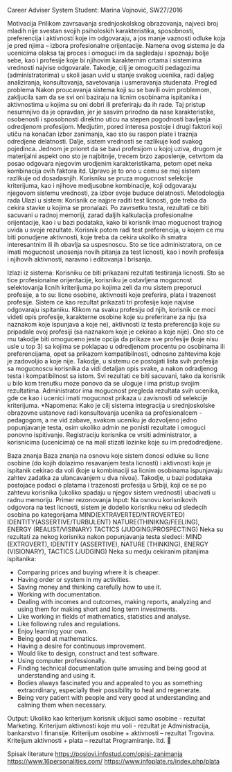 Career Adviser System
Student: Marina Vojnović, SW27/2016

Motivacija
Prilikom zavrsavanja srednjoskolskog obrazovanja, najveci broj mladih nije svestan svojih psiholoskih karakteristika, sposobnosti, preferencija i aktivnosti koje im odgovaraju, a jos manje vaznosti odluke koja je pred njima – izbora profesionalne orijentacije. Namena ovog sistema je da ucenicima olaksa taj proces i omoguci im da sagledaju i spoznaju bolje sebe, kao i profesije koje bi njihovim karakternim crtama i sistemima vrednosti najvise odgovarale. Takodje, cilj je omoguciti pedagozima (administratorima) u skoli jasan uvid u stanje svakog ucenika, radi daljeg analiziranja, konsultovanja, savetovanja i usmeravanja studenata.
Pregled problema
Nakon proucavanja sistema koji su se bavili ovim problemom, zakljucila sam da se svi oni baziraju na licnim osobinama ispitanika i aktivnostima u kojima su oni dobri ili preferiraju da ih rade. Taj pristup nesumnjivo da je opravdan, jer je sasvim prirodno da nase karakteristike, osobenosti i sposobnosti direktno uticu na stepen pogodnosti bavljenja odredjenom profesijom. Medjutim, pored interesa postoje i drugi faktori koji utiču na konačan izbor zanimanja, kao sto su raspon plate i traznja odredjene delatnosti. Dalje, sistem vrednosti se razlikuje kod svakog pojedinca. Jednom je prioret da se bavi profesijom u kojoj uziva, drugom je materijalni aspekt ono sto je najbitnije, trecem brzo zaposlenje, cetvrtom da posao odgovara njegovim urodjenim karakteristikama, petom opet neka kombinacija ovih faktora itd. Upravo je to ono u cemu se moj sistem razlikuje od dosadasnjih. Korisniku se pruza mogucnost selekcije kriterijuma, kao i njihove medjusobne kombinacije, koji odgovaraju njegovom sistemu vrednosti, za izbor svoje buduce delatnosti. 
Metodologija rada
Ulazi u sistem:
Korisnik ce najpre raditi test licnosti, gde treba da cekira stavke u kojima se pronalazi. Po zavrsetku testa, rezultati ce biti sacuvani u radnoj memoriji, zarad daljih kalkulacija profesionalne orijentacije, kao i u bazi podataka, kako bi korisnik imao mogucnost trajnog uvida u svoje rezultate. Korisnik potom radi test preferencija, u kojem ce mu biti ponudjene aktivnosti, koje treba da cekira ukoliko ih smatra interesantnim ili ih obavlja sa uspesnoscu.
Sto se tice administratora, on ce imati mogucnost unosenja novih pitanja za test licnosti, kao i novih profesija i njihovih aktivnosti, naravno i editovanja I brisanja.
 

Izlazi iz sistema:
Korisniku ce biti prikazani rezultati testiranja licnosti. 
Sto se tice profesionalne orijentacije, korisniku je ostavljena mogucnost selektovanja licnih kriterijuma po kojima zeli da mu sistem preporuci profesije, a to su: licne osobine, aktivnosti koje preferira, plata i trazenost profesije. Sistem ce kao rezultat prikazati tri profesije koje najvise odgovaraju ispitaniku. Klikom na svaku profesiju od njih, korisnik ce moci videti opis profesije, karakterne osobine koje su preferirane za nju (sa naznakom koje ispunjava a koje ne), aktivnosti iz testa preferencija koje su pripadale ovoj profesiji (sa naznakom koje je cekirao a koje nije).
Ono sto ce mu takodje biti omoguceno jeste opcija da prikaze sve profesije (koje nisu usle u top 3) sa kojima se poklapao u odredjenom procentu po osobinama ili preferencijama, opet sa prikazom kompatibilnosti, odnosno zahtevima koje je zadovoljio a koje nije.
Takodje, u sistemu ce postojati lista svih profesija sa mogucnoscu korisnika da vidi detaljan opis svake, a nakon odradjenog testa i kompatibilnost sa istom.
Svi rezultati ce biti sacuvani, tako da korisnik u bilo kom trenutku moze ponovo da se uloguje i ima pristup svojim rezultatima. 
Administrator ima mogucnost pregleda rezultata svih ucenika, gde ce kao i ucenici imati mogucnost prikaza u zavisnosti od selekcije kriterijuma.
*Napomena: Kako je cilj sistema integracija u srednjoskolske obrazovne ustanove radi konsultovanja ucenika sa profesionalcem - pedagogom, a ne vid zabave, svakom uceniku je dozvoljeno jedno popunjavanje testa, osim ukoliko admin ne ponisti rezultate i omoguci ponovno ispitivanje. Registraciju korisnika ce vrsiti administrator, a korisnicima (ucenicima) ce na mail stizati lozinke koje su im predodredjene.

Baza znanja
Baza znanja na osnovu koje sistem donosi odluke su licne osobine (do kojih dolazimo resavanjem testa licnosti) i aktivnosti koje je ispitanik cekirao da voli (koje u kombinaciji sa licnim osobinama ispunjavaju zahtev zadatka za ulancavanjem u dva nivoa). Takodje, u bazi podataka postojace podaci o platama i trazenosti profesija u Srbiji, koji ce se po zahtevu korisnika (ukoliko spadaju u njegov sistem vrednosti) ubacivati u radnu memoriju. 
Primer rezonovanja
Input:
Na osnovu korisnikovih odgovora na test licnosti, sistem je dodelio korisniku neku od sledecih osobina po kategorijama
MIND(EXTRAVERTED/NTROVERTED)
IDENTITY(ASSERTIVE/TURBULENT)
NATURE(THINIKNG/FEELING), 
ENERGY (REALIST/VISINARY) 
TACTICS (JUDGING/PROSPECTING)
Neka su rezultati za nekog korisnika nakon popunjavanja testa sledeci:
MIND (EXTROVERT), IDENTITY (ASSERTIVE), NATURE (THINKING), ENERGY (VISIONARY), TACTICS (JUDGING) 
Neka su medju cekiranim pitanjima ispitanika:
-	Comparing prices and buying where it is cheaper. 
-	Having order or system in my activities. 
-	Saving money and thinking carefully how to use it.
-	Working with documentation. 
-	Dealing with incomes and outcomes, making reports, analyzing and using them for making short and long term investments. 
-	Like working in fields of mathematics, statistics and analyse. 
-	Like following rules and regulations. 
-	Enjoy learning your own.
-	Being good at mathematics.
-	Having a desire for continuous improvement.
-	Would like to design, construct and test software.
-	Using computer professionally.
-	Finding technical documentation quite amusing and being good at understanding and using it.
-	Bodies always fascinated you and appealed to you as something extraordinary, especially their possibility to heal and regenerate.
-	Being very patient with people and very good at understanding and calming them when necessary.

Output:
Ukoliko kao kriterijum korisnik ukljuci samo osobine - rezultat Marketing.
Kriterijum aktivnosti koje mu voli - rezultat je Administracija, bankarstvo I finansije.
Kriterijum osobine + aktivnosti – rezultat Trgovina.
Kriteijum aktivnosti + plata – rezultat Programiranje.
Itd. 

Spisak literature
https://poslovi.infostud.com/opisi-zanimanja
https://www.16personalities.com/
https://www.infoplate.rs/index.php/plata


